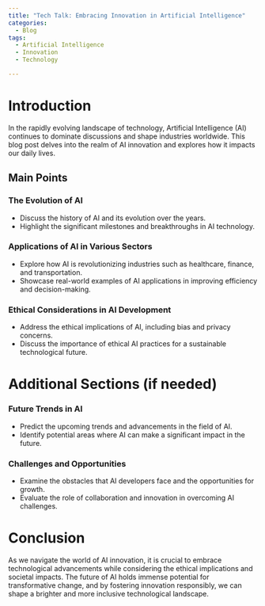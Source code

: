 ```yaml
---
title: "Tech Talk: Embracing Innovation in Artificial Intelligence"
categories:
  - Blog
tags:
  - Artificial Intelligence
  - Innovation
  - Technology

---
```


# Introduction
In the rapidly evolving landscape of technology, Artificial Intelligence (AI) continues to dominate discussions and shape industries worldwide. This blog post delves into the realm of AI innovation and explores how it impacts our daily lives.

## Main Points
### The Evolution of AI
- Discuss the history of AI and its evolution over the years.
- Highlight the significant milestones and breakthroughs in AI technology.

### Applications of AI in Various Sectors
- Explore how AI is revolutionizing industries such as healthcare, finance, and transportation.
- Showcase real-world examples of AI applications in improving efficiency and decision-making.

### Ethical Considerations in AI Development
- Address the ethical implications of AI, including bias and privacy concerns.
- Discuss the importance of ethical AI practices for a sustainable technological future.

# Additional Sections (if needed)
### Future Trends in AI
- Predict the upcoming trends and advancements in the field of AI.
- Identify potential areas where AI can make a significant impact in the future.

### Challenges and Opportunities
- Examine the obstacles that AI developers face and the opportunities for growth.
- Evaluate the role of collaboration and innovation in overcoming AI challenges.

# Conclusion
As we navigate the world of AI innovation, it is crucial to embrace technological advancements while considering the ethical implications and societal impacts. The future of AI holds immense potential for transformative change, and by fostering innovation responsibly, we can shape a brighter and more inclusive technological landscape.
